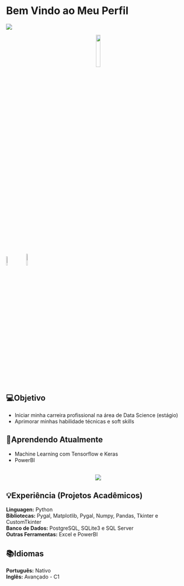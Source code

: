 # Bem Vindo ao Meu Perfil

<img src = "https://w0.peakpx.com/wallpaper/432/891/HD-wallpaper-rog-8-bit-republic-of-gamers-games-artist-artwork-digital-art-artstation.jpg">
<p align="center">
  <img src="https://komarev.com/ghpvc/?username=raul-rolim&style=plastic&color=FF4430" width="15%">
</p>
<a href="https://www.linkedin.com/in/raul-de-luca-roberto-rolim-a5325a17a/"><img src="https://cdn-icons-png.flaticon.com/512/174/174857.png" width="8%" ></a>
<a href="mailto:rauldelucaroberto@gmail.com"><img src="https://cdn-icons-png.flaticon.com/512/281/281769.png" width="9%" hspace="11"></a>



## 💻Objetivo 
* Iniciar minha carreira profissional na área de Data Science (estágio)
* Aprimorar minhas habilidade técnicas e soft skills

## 🔎Aprendendo Atualmente 
* Machine Learning com Tensorflow e Keras  
* PowerBI  <br/><br/>
<p align="center">
  <img src = "https://github-readme-stats.vercel.app/api?username=raul-rolim&theme=merko">
</p>

## 💡Experiência (Projetos Acadêmicos)

<strong>Linguagen:</strong> Python  
<strong>Bibliotecas:</strong> Pygal, Matplotlib, Pygal, Numpy, Pandas, Tkinter e CustomTkinter<br/>
<strong>Banco de Dados:</strong> PostgreSQL, SQLite3 e SQL Server   
<strong>Outras Ferramentas:</strong> Excel e PowerBI

## 📚Idiomas

<strong>Português:</strong> Nativo  
<strong>Inglês:</strong> Avançado - C1  

